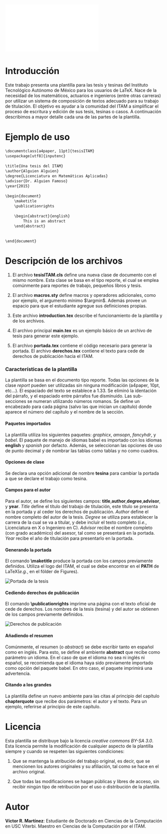 ![Mi tesis](main.pdf)
=============

Introducción 
============
Este trabajo presenta una plantilla para las tesis y tesinas del
Instituto Tecnológico Autónomo de México para los usuarios de LaTeX.
Nace de la necesidad de los matemáticos, actuarios e ingenieros (entre
otras carreras) por utilizar un sistema de composición de textos
adecuado para su trabajo de titulación. El objetivo es ayudar a la
comunidad del ITAM a simplificar el proceso de escritura y edición de
sus tesis, tesinas o casos. A continuación describimos a mayor detalle
cada una de las partes de la plantilla.

Ejemplo de uso
==============
    \documentclass[a4paper, 11pt]{tesisITAM}
    \usepackage[utf8]{inputenc}
    
    \title{Una tesis del ITAM}
    \author{Alguien Alguien}
    \degree{Licenciatura en Matemáticas Aplicadas}
    \advisor{Dr. Alguien Famoso}
    \year{2015}
    
    \begin{document}
        \maketitle
        \publicationrights
    
        \begin{abstract}{english}
            This is an abstract
        \end{abstract}
    
        
    \end{document}


Descripción de los archivos
============================

1.  El archivo **tesisITAM.cls** define una nueva clase de documento con
    el mismo nombre. Esta clase se basa en el tipo reporte, el cual se
    emplea comúnmente para reportes de trabajo, pequeños libros y tesis.

2.  El archivo **macros.sty** define macros y operadores adicionales,
    como por ejemplo, el argumento mínimo $\argmin$. Además provee un
    espacio para que el estudiante agregue sus definiciones propias.

3.  Este archivo **introduction.tex** describe el funcionamiento de la
    plantilla y de los archivos.

4.  El archivo principal **main.tex** es un ejemplo básico de un archivo
    de tesis para generar este ejemplo.

5.  El archivo **portada.tex** contiene el código necesario para generar
    la portada. El archivo **derechos.tex** contiene el texto para cede
    de derechos de publicación hacia el ITAM.

### Características de la plantilla

La plantilla se basa en el documento tipo reporte. Todas las opciones de
la clase *report* pueden ser utilizadas sin ninguna modificación
(a4paper, 10pt, etc...). El espaciado del texto se establece a 1.33. Se
eliminó la identación del párrafo, y el espaciado entre párrafos fue
disminuido. Las sub-secciones se numeran utilizando números romanos. Se
define un encabezado para cada página (salvo las que inician un
capítulo) donde aparece el número del capítulo y el nombre de la
sección.

#### Paquetes importados

La plantilla utiliza los siguientes paquetes: *graphicx*, *amsopn*,
*fancyhdr*, y *babel*. El paquete de manejo de idiomas babel es
importado con los idiomas **english** y *spanish* por defacto. Además,
se seleccionan las opciones de uso de punto decimal y de nombrar las
tablas como tablas y no como cuadros.

#### Opciones de clase

Se declara una opción adicional de nombre **tesina** para cambiar la
portada a que se declare el trabajo como tesina.

#### Campos para el autor

Para el autor, se define los siguientes campos:
**title**,**author**,**degree**,**advisor**, y **year**. *Title* define
el título del trabajo de titulación, este título se presenta en la
portada y al ceder los derechos de publicación. *Author* define el
nombre completo del autor de la tesis. *Degree* se utiliza para
establecer la carrera de la cual se va a titular, y debe incluir el
texto completo (*i.e.*, Licenciatura en X o Ingeniero en C). *Advisor*
recibe el nombre completo (con grado académico) del asesor, tal como se
presentará en la portada. *Year* recibe el año de titulación para
presentarlo en la portada.

#### Generando la portada

El comando **\\maketitle** produce la portada con los campos previamente
definidos. Utiliza el logo del ITAM, el cual se debe encontrar en el
**PATH** de LaTeX(*e.g.*, en el fólder de Figures).

![Portada de la tesis](https://cloud.githubusercontent.com/assets/1670648/7182322/3488eefa-e416-11e4-84a5-7ec345fd866b.png)

#### Cediendo derechos de publicación

El comando **\\publicationrights** imprime una página con el texto
oficial de cede de derechos. Los nombres de la tesis (tesina) y del
autor se obtienen de los campos previamente definidos.

![Derechos de publicación](https://cloud.githubusercontent.com/assets/1670648/7182329/3a85c6c0-e416-11e4-835e-82a511e6d18a.png)

#### Añadiendo el resumen

Comúnmente, el resumen (o *abstract*) se debe escribir tanto en español
como en inglés. Para esto, se define el ambiente **abstract** que recibe
como parámetro un idioma. En el caso de que el idioma no sea ni inglés
ni español, se recomienda que el idioma haya sido previamente importado
como opción del paquete babel. En otro caso, el paquete imprimirá una
advertencia.

#### Citando a los grandes

La plantilla define un nuevo ambiente para las citas al principio del
capítulo **chapterquote** que recibe dos parámetros: el autor y el
texto. Para un ejemplo, referirse al principio de este capítulo.

Licencia
========

Esta plantilla se distribuye bajo la licencia *creative commons BY-SA
3.0*. Esta licencia permite la modificación de cualquier aspecto de la
plantilla siempre y cuando se respeten las siguientes condiciones:

1.  Que se mantenga la atribución del trabajo original, es decir, que se
    mencionen los autores originales y su afiliación, tal como se hace
    en el archivo original.

2.  Que todas las modificaciones se hagan públicas y libres de acceso,
    sin recibir ningún tipo de retribución por el uso o distribución de
    la plantilla.

Autor
=======
__Víctor R. Martínez__: Estudiante de Doctorado en Ciencias de la Computación en USC Viterbi. Maestro en Ciencias de la Computación por el ITAM.
